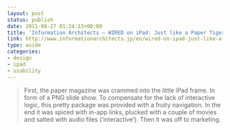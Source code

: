 ```yaml
---
layout: post
status: publish
date: 2011-08-27 01:24:13+00:00
title: 'Information Architects – WIRED on iPad: Just like a Paper Tiger…'
link: http://www.informationarchitects.jp/en/wired-on-ipad-just-like-a-paper-tiger/
type: aside
categories:
- design
- ipad
- usability
---
```


> First, the paper magazine was crammed into the little iPad frame. In form of a PNG slide show. To compensate for the lack of interactive logic, this pretty package was provided with a fruity navigation. In the end it was spiced with in-app links, plucked with a couple of movies and salted with audio files (‘interactive’). Then it was off to marketing.
